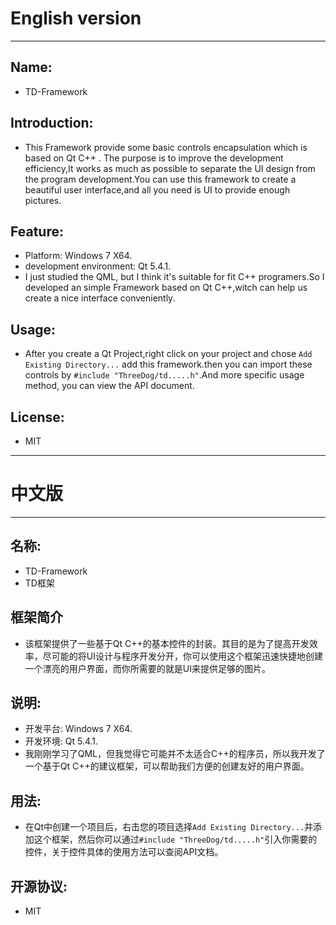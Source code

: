 # English version
____
## Name:
- TD-Framework

## Introduction:
-    This Framework provide some basic controls encapsulation which is based on Qt C++ . The purpose is to improve the development efficiency,It works as much as possible to separate the UI design from the program development.You can use this framework to create a beautiful user interface,and all you need is UI to provide enough pictures.

## Feature:
- Platform: Windows 7 X64.
- development environment: Qt 5.4.1.
- I just studied the QML, but I think it's suitable for fit C++ programers.So I developed an simple Framework based on Qt C++,witch can help us create a nice interface conveniently.

## Usage:
- After you create a Qt Project,right click on your project and chose `Add Existing Directory...` add this framework.then you can import these controls by `#include "ThreeDog/td.....h"`.And more specific usage method, you can view the API document.

## License:
- MIT
____

# 中文版
____

## 名称:
- TD-Framework
- TD框架

## 框架简介
-    该框架提供了一些基于Qt C++的基本控件的封装。其目的是为了提高开发效率，尽可能的将UI设计与程序开发分开，你可以使用这个框架迅速快捷地创建一个漂亮的用户界面，而你所需要的就是UI来提供足够的图片。

## 说明:
- 开发平台: Windows 7 X64.
- 开发环境: Qt 5.4.1.
- 我刚刚学习了QML，但我觉得它可能并不太适合C++的程序员，所以我开发了一个基于Qt C++的建议框架，可以帮助我们方便的创建友好的用户界面。

## 用法:
- 在Qt中创建一个项目后，右击您的项目选择`Add Existing Directory...`并添加这个框架，然后你可以通过`#include "ThreeDog/td.....h"`引入你需要的控件，关于控件具体的使用方法可以查阅API文档。

## 开源协议:
- MIT
